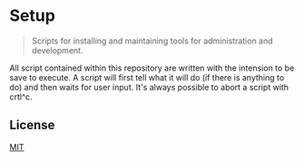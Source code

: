# Setup

> Scripts for installing and maintaining tools for administration and development.

All script contained within this repository are written with the intension to be
save to execute. A script will first tell what it will do (if there is anything
to do) and then waits for user input. It's always possible to abort a script
with crtl^c.

## License

[MIT](LICENSE)

